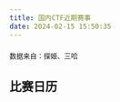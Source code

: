 ```yaml
---
title: 国内CTF近期赛事
date: 2024-02-15 15:50:35
---
```


<!DOCTYPE html>
<html lang="en">
<head>
<meta charset="UTF-8">
<meta name="viewport" content="width=device-width, initial-scale=1.0">
<title>比赛日历</title>
<style>
  .event-card {
    width: 100%;
    margin-bottom: 16px;
    padding: 16px;
    box-sizing: border-box;
    border: 1px solid #dddddd;
    border-radius: 8px;
  }
  .event-card h3 {
    margin-top: 0;
  }
  .data-source {
    margin-top: 20px;
    font-size: 12px;
  }
  .warning {
    color: red;
    font-size: 14px;
  }
</style>
</head>
<body>

<div class="data-source">数据来自：探姬、三哈</div>
<div class="warning" id="warningMessage" style="display: none;">
  由于远程数据源获取失败，您现在正在浏览博客本地数据，与实际可能会有延迟<br/>(远程数据源属GitHub托管，或许需要一些魔法)
</div>

<h2>比赛日历</h2>

<div id="calendarData">
</div>

<script>
  // 从URL获取JSON数据的函数
  function fetchData(url) {
    return fetch(url)
      .then(response => {
        if (!response.ok) {
          throw new Error('Network response was not ok');
        }
        return response.json();
      })
      .then(data => data.data.result)
      .catch(error => {
        console.error('获取远程数据时发生错误:', error);
        document.getElementById('warningMessage').style.display = 'block';
        return fetch('/ctf_events/ctf_events.json')
          .then(response => response.json())
          .then(data => data.data.result)
          .catch(error => console.error('获取本地数据时发生错误:', error));
      });
  }

  // 将数据渲染到HTML中的函数
  function renderCalendar(data) {
    var calendarData = document.getElementById('calendarData');
    calendarData.innerHTML = ''; // 清除之前的数据

    data.forEach(function(event) {
      var card = document.createElement('div');
      card.classList.add('event-card');
      card.innerHTML = `
        <h3>${event.name}</h3>
        <p><strong>类型:</strong> ${event.type}</p>
        <p><strong>开始时间:</strong> ${event.bmks}</p>
        <p><strong>结束时间:</strong> ${event.bmjz}</p>
        <p><strong>状态:</strong> ${getStatus(event.status)}</p>
        <p><strong>详情:</strong> ${event.readmore}</p>
      `;
      calendarData.appendChild(card);
    });
  }

  // 根据状态码获取状态文本的函数
  function getStatus(statusCode) {
    switch (statusCode) {
      case 0:
        return "报名未开始";
      case 1:
        return "报名进行中";
      case 2:
        return "报名已结束";
      case 3:
        return "比赛进行中";
      case 4:
        return "比赛已结束";
      default:
        return "";
    }
  }

  // JSON数据源的URL
  var url = 'https://gitee.com/Probius/Hello-CTFtime/raw/main/CN.json';

  // 获取数据并渲染日历
  fetchData(url).then(renderCalendar);
</script>

</body>
</html>
